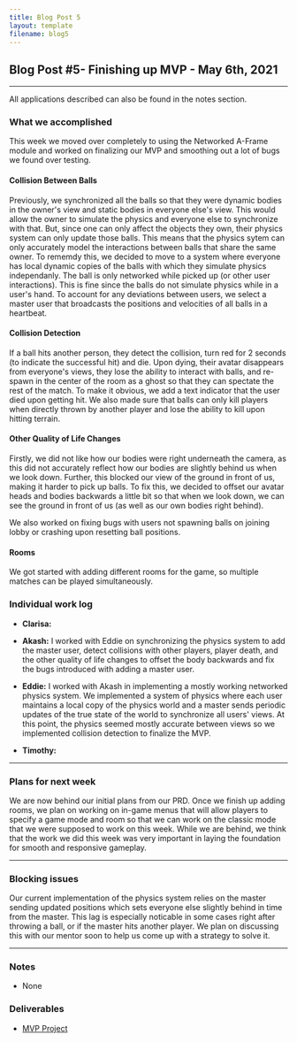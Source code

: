 ```yaml
---
title: Blog Post 5
layout: template
filename: blog5
---
```


## Blog Post #5- Finishing up MVP - May 6th, 2021

<hr>

All applications described can also be found in the notes section.

### What we accomplished
This week we moved over completely to using the Networked A-Frame module and worked on finalizing our MVP and smoothing out a lot of bugs we found over testing.

#### Collision Between Balls
Previously, we synchronized all the balls so that they were dynamic bodies in the owner's view and static bodies in everyone else's view. This would allow the owner to simulate the physics and everyone else to synchronize with that. But, since one can only affect the objects they own, their physics system can only update those balls. This means that the physics sytem can only accurately model the interactions between balls that share the same owner.
To rememdy this, we decided to move to a system where everyone has local dynamic copies of the balls with which they simulate physics independanly. The ball is only networked while picked up (or other user interactions). This is fine since the balls do not simulate physics while in a user's hand. To account for any deviations between users, we select a master user that broadcasts the positions and velocities of all balls in a heartbeat.

#### Collision Detection
If a ball hits another person, they detect the collision, turn red for 2 seconds (to indicate the successful hit) and die. Upon dying, their avatar disappears from everyone's views, they lose the ability to interact with balls, and re-spawn in the center of the room as a ghost so that they can spectate the rest of the match. To make it obvious, we add a text indicator that the user died upon getting hit. We also made sure that balls can only kill players when directly thrown by another player and lose the ability to kill upon hitting terrain.

#### Other Quality of Life Changes
Firstly, we did not like how our bodies were right underneath the camera, as this did not accurately reflect how our bodies are slightly behind us when we look down. Further, this blocked our view of the ground in front of us, making it harder to pick up balls. To fix this, we decided to offset our avatar heads and bodies backwards a little bit so that when we look down, we can see the ground in front of us (as well as our own bodies right behind).

We also worked on fixing bugs with users not spawning balls on joining lobby or crashing upon resetting ball positions.

#### Rooms
We got started with adding different rooms for the game, so multiple matches can be played simultaneously.


### Individual work log

- **Clarisa:** 

- **Akash:** I worked with Eddie on synchronizing the physics system to add the master user, detect collisions with other players, player death, and the other quality of life changes to offset the body backwards and fix the bugs introduced with adding a master user.

- **Eddie:** I worked with Akash in implementing a mostly working networked physics system. We implemented a system of physics where each user maintains a local copy of the physics world and a master sends periodic updates of the true state of the world to synchronize all users' views. At this point, the physics seemed mostly accurate between views so we implemented collision detection to finalize the MVP.

- **Timothy:** 

<hr>

### Plans for next week
We are now behind our initial plans from our PRD. Once we finish up adding rooms, we plan on working on in-game menus that will allow players to specify a game mode and room so that we can work on the classic mode that we were supposed to work on this week.
While we are behind, we think that the work we did this week was very important in laying the foundation for smooth and responsive gameplay.

<hr>

### Blocking issues
Our current implementation of the physics system relies on the master sending updated positions which sets everyone else slightly behind in time from the master. This lag is especially noticable in some cases right after throwing a ball, or if the master hits another player. We plan on discussing this with our mentor soon to help us come up with a strategy to solve it.

<hr>

### Notes
- None

### Deliverables
- [MVP Project](https://cate-mvp.glitch.me/)

